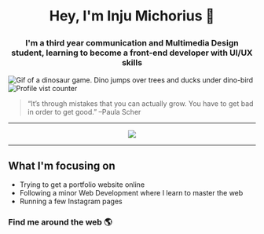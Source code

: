 # <p align="center">Hey, I'm Inju Michorius 👋</p>
### <p align="center">I'm a third year communication and Multimedia Design student, learning to become a front-end developer with UI/UX skills</p>

![Gif of a dinosaur game. Dino jumps over trees and ducks under dino-bird](https://github.com/InjuMichorius/InjuMichorius/blob/main/dinoGameREADMECover.gif)
![Profile vist counter](https://komarev.com/ghpvc/?username=InjuMichorius&color=F9826C&title_color="blue")

> “It’s through mistakes that you can actually grow. You have to get bad in order to get good.” –Paula Scher

<hr>

<div align="center">
  <img src="https://github-readme-stats.vercel.app/api?username=InjuMichorius&title_color="blue"&count_private=true&show_icons=true?)](https://github.com/InjuMichorius/github-readme-         stats)">
</div>

<hr>

## What I'm focusing on
* Trying to get a portfolio website online
* Following a minor Web Development where I learn to master the web
* Running a few Instagram pages

### Find me around the web 🌎
